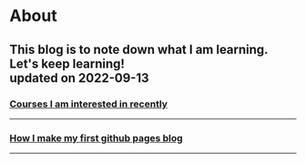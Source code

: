 # About
This blog is to note down what I am learning.
  <br>
Let's keep learning!
  <br>
updated on 2022-09-13
  <br>
---
### [Courses I am interested in recently](courses)
---
### [How I make my first github pages blog](create_github_page)
---
